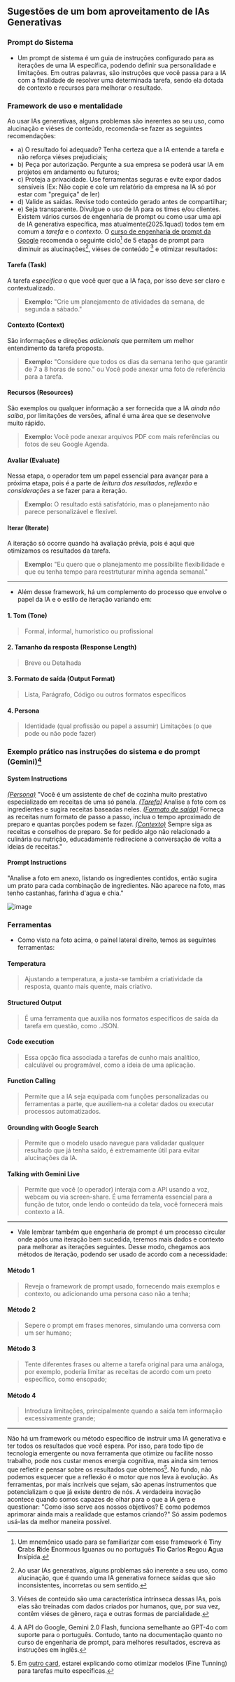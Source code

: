 ## Sugestões de um bom aproveitamento de IAs Generativas
### Prompt do Sistema
- Um prompt de sistema é um guia de instruções configurado para as iterações de uma IA específica, podendo definir sua personalidade e limitações. Em outras palavras, são instruções que você passa para a IA com a finalidade de resolver uma determinada tarefa, sendo ela dotada de contexto e recursos para melhorar o resultado.

### Framework de uso e mentalidade 
Ao usar IAs generativas, alguns problemas são inerentes ao seu uso, como alucinação e viéses de conteúdo, recomenda-se fazer as seguintes recomendações:
  - a) O resultado foi adequado? Tenha certeza que a IA entende a tarefa e não reforça viéses prejudiciais;
  - b) Peça por autorização. Pergunte a sua empresa se poderá usar IA em projetos em andamento ou futuros;
  - c) Proteja a privacidade. Use ferramentas seguras e evite expor dados sensíveis (Ex: Não copie e cole um relatório da empresa na IA só por estar com "preguiça" de ler)
  - d) Valide as saídas. Revise todo conteúdo gerado antes de compartilhar;
  - e) Seja transparente. Divulgue o uso de IA para os times e/ou clientes.
Existem vários cursos de engenharia de prompt ou como usar uma api de IA generativa específica, mas atualmente(2025.1quad) todos tem em comum a _tarefa_ e o _contexto_. O [curso de engenharia de prompt da Google](https://www.coursera.org/google-learn/prompting-essentials) recomenda o seguinte ciclo[^1] de 5 etapas de prompt para diminuir as alucinações[^2],  viéses de conteúdo [^3] e otimizar resultados:

#### Tarefa (Task)
A tarefa _especifica_ o que você quer que a IA faça, por isso deve ser claro e contextualizado.
> **Exemplo:** "Crie um planejamento de atividades da semana, de segunda a sábado."
#### Contexto (Context)
São informações e direções _adicionais_ que permitem um melhor entendimento da tarefa proposta.
> **Exemplo:** "Considere que todos os dias da semana tenho que garantir de 7 a 8 horas de sono." ou Você pode anexar uma foto de referência para a tarefa.
#### Recursos (Resources)
São exemplos ou qualquer informação a ser fornecida que a IA _ainda não saiba_, por limitações de versões, afinal é uma área que se desenvolve muito rápido.
> **Exemplo:** Você pode anexar arquivos PDF com mais referências ou fotos de seu Google Agenda.
#### Avaliar (Evaluate)
Nessa etapa, o operador tem um papel essencial para avançar para a próxima etapa, pois é a parte de _leitura dos resultados_, _reflexão_ e _considerações_ a se fazer para a iteração.
> **Exemplo:** O resultado está satisfatório, mas o planejamento não parece personalizável e flexível.
#### Iterar (Iterate)
A iteração só ocorre quando há avaliação prévia, pois é aqui que otimizamos os resultados da tarefa.
> **Exemplo:** "Eu quero que o planejamento me possibilite flexibilidade e que eu tenha tempo para reestrtuturar minha agenda semanal."
---
- Além desse framework, há um complemento do processo que envolve o papel da IA e o estilo de iteração variando em:
#### 1. Tom (Tone)
> Formal, informal, humorístico ou profissional
#### 2. Tamanho da resposta (Response Length)
> Breve ou Detalhada
#### 3. Formato de saída (Output Format)
> Lista, Parágrafo, Código ou outros formatos específicos
#### 4. Persona
> Identidade (qual profissão ou papel a assumir)
> Limitações (o que pode ou não pode fazer)

### Exemplo prático nas instruções do sistema e do prompt (Gemini)[^4]
#### System Instructions
<ins>_(Persona)_</ins> "Você é um assistente de chef de cozinha muito prestativo especializado em receitas de uma só panela. <ins>_(Tarefa)_</ins> Analise a foto com os ingredientes e sugira receitas baseadas neles. <ins>_(Formato de saída)_</ins> Forneça as receitas num formato de passo a passo, inclua o tempo aproximado de preparo e quantas porções podem se fazer. <ins>_(Contexto)_</ins> Sempre siga as receitas e conselhos de preparo. Se for pedido algo não relacionado a culinária ou nutrição, educadamente redirecione a conversação de volta a ideias de receitas."
#### Prompt Instructions
"Analise a foto em anexo, listando os ingredientes contidos, então sugira um prato para cada combinação de ingredientes. Não aparece na foto, mas tenho castanhas, farinha d'agua e chia."

![image](https://github.com/user-attachments/assets/9ed0dfcf-9999-4d71-ac61-2e2161765f34)

### Ferramentas
- Como visto na foto acima, o painel lateral direito, temos as seguintes ferramentas:
#### Temperatura
> Ajustando a temperatura, a justa-se também a criatividade da resposta, quanto mais quente, mais criativo.
#### Structured Output
> É uma ferramenta que auxilia nos formatos específicos de saída da tarefa em questão, como .JSON.
#### Code execution
> Essa opção fica associada a tarefas de cunho mais analítico, calculável ou programável, como a ideia de uma aplicação.
#### Function Calling
> Permite que a IA seja equipada com funções personalizadas ou ferramentas a parte, que auxiliem-na a coletar dados ou executar processos automatizados.
#### Grounding with Google Search
> Permite que o modelo usado navegue para validadar qualquer resultado que já tenha saído, é extremamente útil para evitar alucinações da IA.
#### Talking with Gemini Live
> Permite que você (o operador) interaja com a API usando a voz, webcam ou via screen-share. É uma ferramenta essencial para a função de tutor, onde lendo o conteúdo da tela, você fornecerá mais contexto a IA.
---
- Vale lembrar também que engenharia de prompt é um processo circular onde após uma iteração bem sucedida, teremos mais dados e contexto para melhorar as iterações seguintes. Desse modo, chegamos aos métodos de iteração, podendo ser usado de acordo com a necessidade:
#### Método 1
> Reveja o framework de prompt usado, fornecendo mais exemplos e contexto, ou adicionando uma persona caso não a tenha;
#### Método 2
> Sepere o prompt em frases menores, simulando uma conversa com um ser humano;
#### Método 3
> Tente diferentes frases ou alterne a tarefa original para uma análoga, por exemplo, poderia limitar as receitas de acordo com um preto específico, como ensopado;
#### Método 4
> Introduza limitações, principalmente quando a saída tem informação excessivamente grande;
---
Não há um framework ou método específico de instruir uma IA generativa e ter todos os resultados que você espera. Por isso, para todo tipo de tecnologia emergente ou nova ferramenta que otimize ou facilite nosso trabalho, pode nos custar menos energia cognitiva, mas ainda sim temos que refletir e pensar sobre os resultados que obtemos[^5]. No fundo, não podemos esquecer que a reflexão é o motor que nos leva à evolução. As ferramentas, por mais incríveis que sejam, são apenas instrumentos que potencializam o que já existe dentro de nós. A verdadeira inovação acontece quando somos capazes de olhar para o que a IA gera e questionar: "Como isso serve aos nossos objetivos? E como podemos aprimorar ainda mais a realidade que estamos criando?" Só assim podemos usá-las da melhor maneira possível.


[^1]: Um mnemônico usado para se familiarizar com esse framework é **T**iny **C**rabs **R**ide **E**normous **I**guanas ou no português **T**io **C**arlos **R**egou **A**gua **I**nsípida.
[^2]: Ao usar IAs generativas, alguns problemas são inerente a seu uso, como alucinação, que é quando uma IA generativa fornece saídas que são inconsistentes, incorretas ou sem sentido.
[^3]: Viéses de conteúdo são uma característica intrínseca dessas IAs, pois elas são treinadas com dados criados por humanos, que, por sua vez, contêm viéses de gênero, raça e outras formas de parcialidade.
[^4]: A API do Google, Gemini 2.0 Flash, funciona semelhante ao GPT-4o com suporte para o português. Contudo, tanto na documentação quanto no curso de engenharia de prompt, para melhores resultados, escreva as instruções em inglês. 
[^5]: Em [outro card](https://github.com/jorgeondata/study-articles/blob/main/TI/tune-model.md), estarei explicando como otimizar modelos (Fine Tunning) para tarefas muito específicas.
